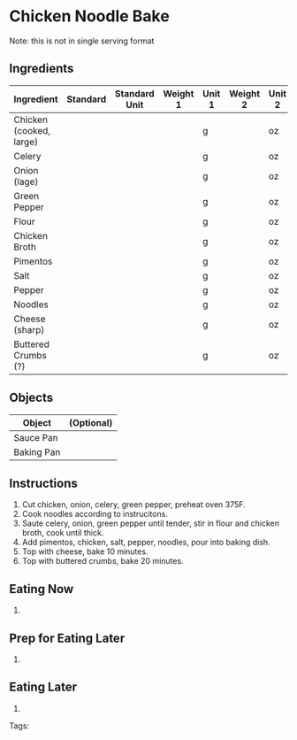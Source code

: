 # Chicken Noodle Bake

Note: this is not in single serving format

## Ingredients

|      Ingredient       | Standard | Standard Unit | Weight 1 | Unit 1 | Weight 2 | Unit 2 |
|      ----------       | -------- | ------------- | -------- | ------ | -------- | ------ |
| Chicken (cooked, large)|         |               |          | g      |          | oz     |
| Celery                |          |               |          | g      |          | oz     |
| Onion (lage)          |          |               |          | g      |          | oz     |
| Green Pepper          |          |               |          | g      |          | oz     |
| Flour                 |          |               |          | g      |          | oz     |
| Chicken Broth         |          |               |          | g      |          | oz     |
| Pimentos              |          |               |          | g      |          | oz     |
| Salt                  |          |               |          | g      |          | oz     |
| Pepper                |          |               |          | g      |          | oz     |
| Noodles               |          |               |          | g      |          | oz     |
| Cheese (sharp)        |          |               |          | g      |          | oz     |
| Buttered Crumbs (?)   |          |               |          | g      |          | oz     |

## Objects

|      Object      | (Optional) |
|      ------      | ---------- |
| Sauce Pan        |            |
| Baking Pan       |            |

## Instructions

1. Cut chicken, onion, celery, green pepper, preheat oven 375F.
2. Cook noodles according to instrucitons.
1. Saute celery, onion, green pepper until tender, stir in flour and chicken broth, cook until thick.
2. Add pimentos, chicken, salt, pepper, noodles, pour into baking dish.
5. Top with cheese, bake 10 minutes.
6. Top with buttered crumbs, bake 20 minutes.

## Eating Now

1. 

## Prep for Eating Later

1. 

## Eating Later

1. 

Tags: 
